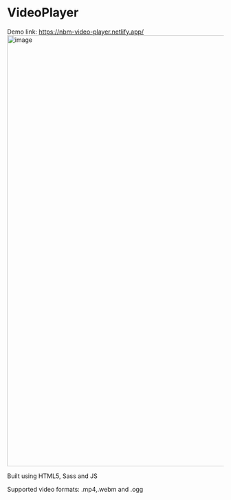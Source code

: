 # VideoPlayer
Demo link: https://nbm-video-player.netlify.app/
<img width="1004" alt="image" src="https://user-images.githubusercontent.com/26036605/158619450-99755ffb-7622-4309-b303-57ad56cced99.png">


Built using HTML5, Sass and JS

Supported video formats: .mp4,.webm and .ogg
